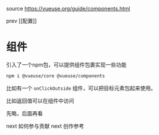 source https://vueuse.org/guide/components.html

prev [[配置]]

# 组件

引入了一个npm包，可以提供组件包裹实现一些功能

```sh
npm i @vueuse/core @vueuse/components
```

比如有一个 `onClickOutside`  组件，可以把目标元素包起来使用。

比如返回值可以在组件中访问

先略，后面再看



next 如何参与贡献
next 创作参考